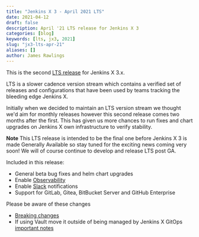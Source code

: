 ```yaml
---
title: "Jenkins X 3 - April 2021 LTS"
date: 2021-04-12
draft: false
description: April '21 LTS release for Jenkins X 3
categories: [blog]
keywords: [lts, jx3, 2021]
slug: "jx3-lts-apr-21"
aliases: []
author: James Rawlings
---
```

 
This is the second [LTS release](/v3/admin/setup/upgrades/lts/) for Jenkins X 3.x. 
 
LTS is a slower cadence version stream which contains a verified set of releases and configurations that have been used by teams tracking the bleeding edge Jenkins X.
 
Initially when we decided to maintain an LTS version stream we thought we'd aim for monthly releases however this second release comes two months after the first.  This has given us more chances to run fixes and chart upgrades on Jenkins X own infrastructure to verify stability.
 
__Note__ This LTS release is intended to be the final one before Jenkins X 3 is made Generally Available so stay tuned for the exciting news coming very soon!  We will of course continue to develop and release LTS post GA.
 
Included in this release:
- General beta bug fixes and helm chart upgrades
- Enable [Observability](/v3/admin/guides/observability)
- Enable [Slack](/v3/develop/ui/slack) notifications
- Support for GitLab, Gitea, BitBucket Server and GitHub Enterprise
 
Please be aware of these changes
- [Breaking changes](/v3/about/changes)
- If using Vault move it outside of being managed by Jenkins X GitOps [important notes](/v3/develop/faq/config/vault/#after-an-upgrade-the-boot-job-is-waiting-for-vault-in-jx-vault)
